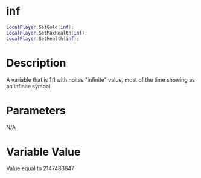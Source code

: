 # inf

```lua
LocalPlayer.SetGold(inf);
LocalPlayer.SetMaxHealth(inf);
LocalPlayer.SetHealth(inf);
```

# Description

A variable that is 1:1 with noitas "infinite" value, most of the time showing as an infinite symbol

# Parameters

N/A

# Variable Value

Value equal to 2147483647